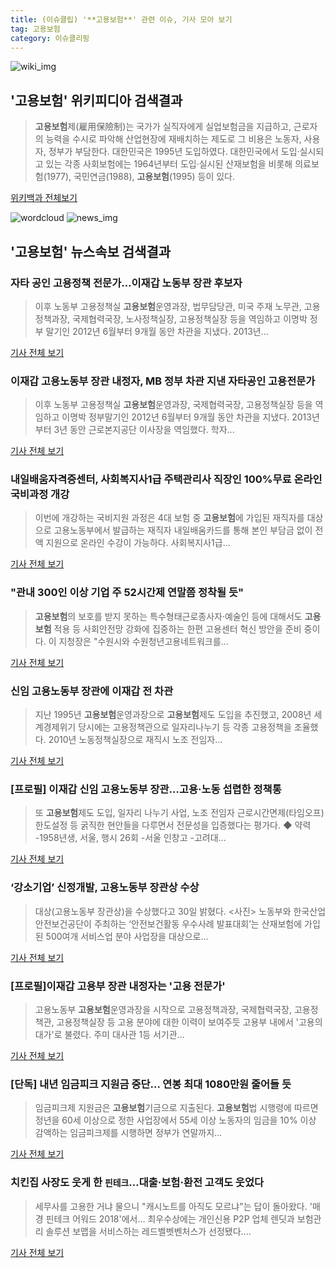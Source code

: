 ```yaml
---
title: (이슈클립) '**고용보험**' 관련 이슈, 기사 모아 보기
tag: 고용보험
category: 이슈클리핑
---
```

![wiki_img](https://user-images.githubusercontent.com/42597476/44503234-41136a80-a6d0-11e8-9071-6fc6418eafe4.png)
## **'**고용보험**'** 위키피디아 검색결과
>**고용보험**제(雇用保險制)는 국가가 실직자에게 실업보험금을 지급하고, 근로자의 능력을 수시로 파악해 산업현장에 재배치하는 제도로 그 비용은 노동자, 사용자, 정부가 부담한다. 대한민국은 1995년 도입하였다. 대한민국에서 도입·실시되고 있는 각종 사회보험에는 1964년부터 도입·실시된 산재보험을 비롯해 의료보험(1977), 국민연금(1988), **고용보험**(1995) 등이 있다.

<a href="https://ko.wikipedia.org/wiki/고용보험" target="_blank">위키백과 전체보기</a>

![wordcloud](https://s3.ap-northeast-2.amazonaws.com/lyrics101-wordcloud/2018-08-31-1535643330.png)
![news_img](https://user-images.githubusercontent.com/42597476/44507050-1206f400-a6e4-11e8-8d98-7ffbfebb353f.png)
## **'**고용보험**'** 뉴스속보 검색결과
### 자타 공인 고용정책 전문가…이재갑 노동부 장관 후보자

>이후 노동부 고용정책실 **고용보험**운영과장, 법무담당관, 미국 주재 노무관, 고용정책과장, 국제협력국장, 노사정책실장, 고용정책실장 등을 역임하고 이명박 정부 말기인 2012년 6월부터 9개월 동안 차관을 지냈다. 2013년...

<a href="http://app.yonhapnews.co.kr/YNA/Basic/SNS/r.aspx?c=AKR20180830054500004&did=1195m" target="_blank">기사 전체 보기</a>

### 이재갑 고용노동부 장관 내정자, MB 정부 차관 지낸 자타공인 고용전문가

>이후 노동부 고용정책실 **고용보험**운영과장, 국제협력국장, 고용정책실장 등을 역임하고 이명박 정부말기인 2012년 6월부터 9개월 동안 차관을 지냈다. 2013년부터 3년 동안 근로본지공단 이사장을 역임했다. 학자...

<a href="http://www.idaegu.com/?c=4&uid=394400" target="_blank">기사 전체 보기</a>

### 내일배움자격증센터, 사회복지사1급 주택관리사 직장인 100%무료 온라인 국비과정 개강

>이번에 개강하는 국비지원 과정은 4대 보험 중 **고용보험**에 가입된 재직자를 대상으로 고용노동부에서 발급하는 재직자 내일배움카드를 통해 본인 부담금 없이 전액 지원으로 온라인 수강이 가능하다. 사회복지사1급...

<a href="http://famtimes.co.kr/news/view/56190" target="_blank">기사 전체 보기</a>

### "관내 300인 이상 기업 주 52시간제 연말쯤 정착될 듯"

>**고용보험**의 보호를 받지 못하는 특수형태근로종사자·예술인 등에 대해서도 **고용보험** 적용 등 사회안전망 강화에 집중하는 한편 고용센터 혁신 방안을 준비 중이다. 이 지청장은 "수원시와 수원청년고용네트워크를...

<a href="http://www.kgnews.co.kr/news/articleView.html?idxno=525534" target="_blank">기사 전체 보기</a>

### 신임 고용노동부 장관에 이재갑 전 차관

>지난 1995년 **고용보험**운영과장으로 **고용보험**제도 도입을 추진했고, 2008년 세계경제위기 당시에는 고용정책관으로 일자리나누기 등 각종 고용정책을 조율했다.   2010년 노동정책실장으로 재직시 노조 전임자...

<a href="http://www.ajunews.com/view/20180830140926404" target="_blank">기사 전체 보기</a>

### [프로필] 이재갑 신임 고용노동부 장관…고용·노동 섭렵한 정책통

>또 **고용보험**제도 도입, 일자리 나누기 사업, 노조 전임자 근로시간면제(타임오프) 한도설정 등 굵직한 현안들을 다루면서 전문성을 입증했다는 평가다. ◆ 약력 -1958년생, 서울, 행시 26회 -서울 인창고 -고려대...

<a href="http://www.dailian.co.kr/news/view/736151/?sc=naver" target="_blank">기사 전체 보기</a>

### ‘강소기업’ 신정개발, 고용노동부 장관상 수상

>대상(고용노동부 장관상)을 수상했다고 30일 밝혔다. <사진> 노동부와 한국산업안전보건공단이 주최하는 ‘안전보건활동 우수사례 발표대회’는 산재보험에 가입된 500여개 서비스업 분야 사업장을 대상으로...

<a href="http://www.kjdaily.com/read.php3?aid=1535622805447159004" target="_blank">기사 전체 보기</a>

### [프로필]이재갑 고용부 장관 내정자는 '고용 전문가'

>고용노동부 **고용보험**운영과장을 시작으로 고용정책과장, 국제협력국장, 고용정책관, 고용정책실장 등 고용 분야에 대한 이력이 보여주듯 고용부 내에서 '고용의 대가'로 불렸다. 주미 대사관 1등 서기관...

<a href="http://view.asiae.co.kr/news/view.htm?idxno=2018083015104134486" target="_blank">기사 전체 보기</a>

### [단독] 내년 임금피크 지원금 중단… 연봉 최대 1080만원 줄어들 듯

>임금피크제 지원금은 **고용보험**기금으로 지출된다. **고용보험**법 시행령에 따르면 정년을 60세 이상으로 정한 사업장에서 55세 이상 노동자의 임금을 10% 이상 감액하는 임금피크제를 시행하면 정부가 연말까지...

<a href="http://www.seoul.co.kr/news/newsView.php?id=20180831010003&wlog_tag3=naver" target="_blank">기사 전체 보기</a>

### 치킨집 사장도 웃게 한 `핀테크`…대출·보험·환전 고객도 웃었다

>세무사를 고용한 거냐 물으니 "캐시노트를 아직도 모르냐"는 답이 돌아왔다. '매경 핀테크 어워드 2018'에서... 최우수상에는 개인신용 P2P 업체 렌딧과 보험관리 솔루션 보맵을 서비스하는 레드벨벳벤처스가 선정됐다....

<a href="http://news.mk.co.kr/newsRead.php?year=2018&no=544733" target="_blank">기사 전체 보기</a>


